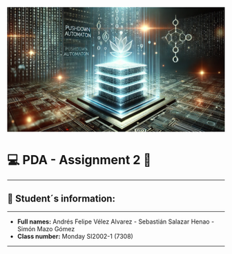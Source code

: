 ![initial image](images/image.webp)
-----------------------------
# 💻 PDA - Assignment 2 👾
_____________________________
## 📌 Student´s information:
_____________________________
- **Full names:** Andrés Felipe Vélez Alvarez - Sebastián Salazar Henao - Simón Mazo Gómez
- **Class number:** Monday SI2002-1 (7308)
------------------------------

